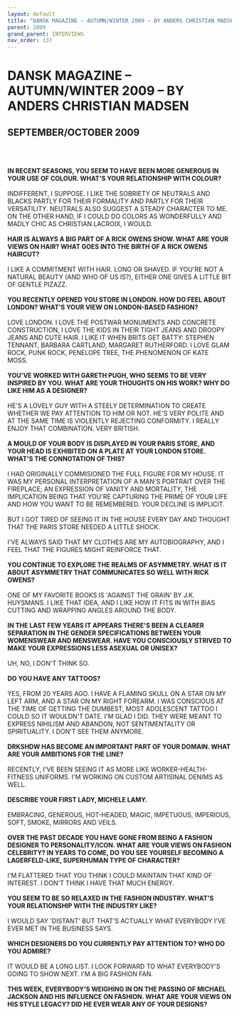 ```yaml
---
layout: default
title: "DANSK MAGAZINE – AUTUMN/WINTER 2009 – BY ANDERS CHRISTIAN MADSEN"
parent: 2009
grand_parent: INTERVIEWS
nav_order: 137
---
```


# DANSK MAGAZINE – AUTUMN/WINTER 2009 – BY ANDERS CHRISTIAN MADSEN
## SEPTEMBER/OCTOBER 2009

<br><br></p>
<p><b>IN RECENT SEASONS, YOU SEEM TO HAVE BEEN MORE GENEROUS IN YOUR USE OF COLOUR. WHAT'S YOUR RELATIONSHIP WITH COLOUR?</b> <br />
<br />
INDIFFERENT, I SUPPOSE. I LIKE THE SOBRIETY OF NEUTRALS AND BLACKS PARTLY FOR THEIR FORMALITY AND PARTLY FOR THEIR VERSATILITY. NEUTRALS ALSO SUGGEST A STEADY CHARACTER TO ME. ON THE OTHER HAND, IF I COULD DO COLORS AS WONDERFULLY AND MADLY CHIC AS CHRISTIAN LACROIX, I WOULD. <br />
<br />
<b>HAIR IS ALWAYS A BIG PART OF A RICK OWENS SHOW. WHAT ARE YOUR VIEWS ON HAIR? WHAT GOES INTO THE BIRTH OF A RICK OWENS HAIRCUT?</b> <br />
<br />
I LIKE A COMMITMENT WITH HAIR. LONG OR SHAVED. IF YOU'RE NOT A NATURAL BEAUTY (AND WHO OF US IS?), EITHER ONE GIVES A LITTLE BIT OF GENTLE PIZAZZ. <br />
<br />
<b>YOU RECENTLY OPENED YOU STORE IN LONDON. HOW DO FEEL ABOUT LONDON? WHAT'S YOUR VIEW ON LONDON-BASED FASHION?</b> <br />
<br />
LOVE LONDON. I LOVE THE POSTWAR MONUMENTS AND CONCRETE CONSTRUCTION, I LOVE THE KIDS IN THEIR TIGHT JEANS AND DROOPY JEANS AND CUTE HAIR. I LIKE IT WHEN BRITS GET BATTY: STEPHEN TENNANT, BARBARA CARTLAND, MARGARET RUTHERFORD. I LOVE GLAM ROCK, PUNK ROCK, PENELOPE TREE, THE PHENOMENON OF KATE MOSS. <br />
<br />
<b>YOU'VE WORKED WITH GARETH PUGH, WHO SEEMS TO BE VERY INSPIRED BY YOU. WHAT ARE YOUR THOUGHTS ON HIS WORK? WHY DO LIKE HIM AS A DESIGNER?</b> <br />
<br />
HE'S A LOVELY GUY WITH A STEELY DETERMINATION TO CREATE WHETHER WE PAY ATTENTION TO HIM OR NOT. HE'S VERY POLITE AND AT THE SAME TIME IS VIOLENTLY REJECTING CONFORMITY. I REALLY ENJOY THAT COMBINATION. VERY BRITISH. <br />
<br />
<b>A MOULD OF YOUR BODY IS DISPLAYED IN YOUR PARIS STORE, AND YOUR HEAD IS EXHIBITED ON A PLATE AT YOUR LONDON STORE. WHAT'S THE CONNOTATION OF THIS?</b> <br />
<br />
I HAD ORIGINALLY COMMISIONED THE FULL FIGURE FOR MY HOUSE. IT WAS MY PERSONAL INTERPRETATION OF A MAN'S PORTRAIT OVER THE FIREPLACE; AN EXPRESSION OF VANITY AND MORTALITY, THE IMPLICATION BEING THAT YOU'RE CAPTURING THE PRIME OF YOUR LIFE AND HOW YOU WANT TO BE REMEMBERED. YOUR DECLINE IS IMPLICIT. <br />
<br />
BUT I GOT TIRED OF SEEING IT IN THE HOUSE EVERY DAY AND THOUGHT THAT THE PARIS STORE NEEDED A LITTLE SHOCK. <br />
<br />
I'VE ALWAYS SAID THAT MY CLOTHES ARE MY AUTOBIOGRAPHY, AND I FEEL THAT THE FIGURES MIGHT REINFORCE THAT. <br />
<br />
<b>YOU CONTINUE TO EXPLORE THE REALMS OF ASYMMETRY. WHAT IS IT ABOUT ASYMMETRY THAT COMMUNICATES SO WELL WITH RICK OWENS?</b> <br />
<br />
ONE OF MY FAVORITE BOOKS IS 'AGAINST THE GRAIN' BY J.K. HUYSMANS. I LIKE THAT IDEA, AND I LIKE HOW IT FITS IN WITH BIAS CUTTING AND WRAPPING ANGLES AROUND THE BODY. <br />
<br />
<b>IN THE LAST FEW YEARS IT APPEARS THERE'S BEEN A CLEARER SEPARATION IN THE GENDER SPECIFICATIONS BETWEEN YOUR WOMENSWEAR AND MENSWEAR. HAVE YOU CONSCIOUSLY STRIVED TO MAKE YOUR EXPRESSIONS LESS ASEXUAL OR UNISEX?</b> <br />
<br />
UH, NO, I DON'T THINK SO. <br />
<br />
<b>DO YOU HAVE ANY TATTOOS?</b> <br />
<br />
YES, FROM 20 YEARS AGO. I HAVE A FLAMING SKULL ON A STAR ON MY LEFT ARM, AND A STAR ON MY RIGHT FOREARM. I WAS CONSCIOUS AT THE TIME OF GETTING THE DUMBEST, MOST ADOLESCENT TATTOO I COULD SO IT WOULDN'T DATE. I'M GLAD I DID. THEY WERE MEANT TO EXPRESS NIHILISM AND ABANDON, NOT SENTIMENTALITY OR SPIRITUALITY. I DON'T SEE THEM ANYMORE. <br />
<br />
<b>DRKSHDW HAS BECOME AN IMPORTANT PART OF YOUR DOMAIN. WHAT ARE YOUR AMBITIONS FOR THE LINE?</b> <br />
<br />
RECENTLY, I'VE BEEN SEEING IT AS MORE LIKE WORKER-HEALTH-FITNESS UNIFORMS. I'M WORKING ON CUSTOM ARTISINAL DENIMS AS WELL. <br />
<br />
<b>DESCRIBE YOUR FIRST LADY, MICHELE LAMY.</b> <br />
<br />
EMBRACING, GENEROUS, HOT-HEADED, MAGIC, IMPETUOUS, IMPERIOUS, SOFT, SMOKE, MIRRORS AND VEILS. <br />
<br />
<b>OVER THE PAST DECADE YOU HAVE GONE FROM BEING A FASHION DESIGNER TO PERSONALITY/ICON. WHAT ARE YOUR VIEWS ON FASHION CELEBRITY? IN YEARS TO COME, DO YOU SEE YOURSELF BECOMING A LAGERFELD-LIKE, SUPERHUMAN TYPE OF CHARACTER?</b> <br />
<br />
I'M FLATTERED THAT YOU THINK I COULD MAINTAIN THAT KIND OF INTEREST. I DON'T THINK I HAVE THAT MUCH ENERGY. <br />
<br />
<b>YOU SEEM TO BE SO RELAXED IN THE FASHION INDUSTRY. WHAT'S YOUR RELATIONSHIP WITH THE INDUSTRY LIKE?</b> <br />
<br />
I WOULD SAY 'DISTANT' BUT THAT'S ACTUALLY WHAT EVERYBODY I'VE EVER MET IN THE BUSINESS SAYS. <br />
<br />
<b>WHICH DESIGNERS DO YOU CURRENTLY PAY ATTENTION TO? WHO DO YOU ADMIRE?</b> <br />
<br />
IT WOULD BE A LONG LIST. I LOOK FORWARD TO WHAT EVERYBODY'S GOING TO SHOW NEXT. I'M A BIG FASHION FAN. <br />
<br />
<b>THIS WEEK, EVERYBODY'S WEIGHING IN ON THE PASSING OF MICHAEL JACKSON AND HIS INFLUENCE ON FASHION. WHAT ARE YOUR VIEWS ON HIS STYLE LEGACY? DID HE EVER WEAR ANY OF YOUR DESIGNS?</b> <br />
<br />

